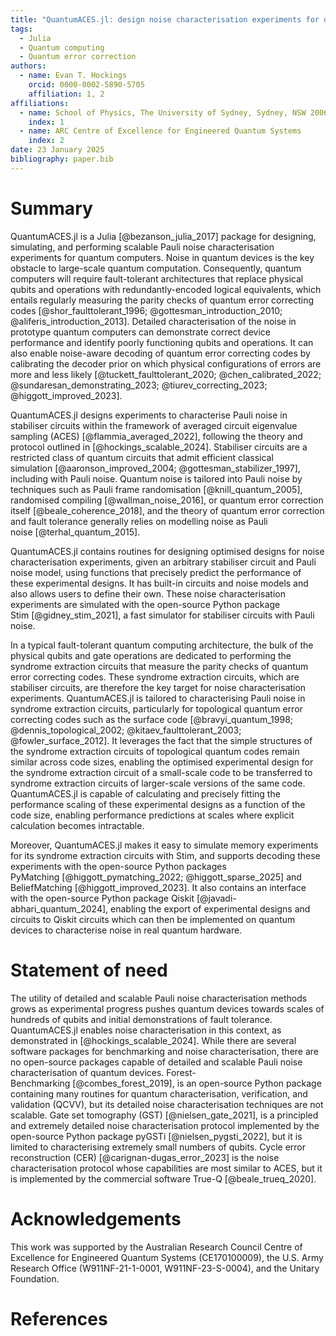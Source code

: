```yaml
---
title: "QuantumACES.jl: design noise characterisation experiments for quantum computers"
tags:
  - Julia
  - Quantum computing
  - Quantum error correction
authors:
  - name: Evan T. Hockings
    orcid: 0000-0002-5890-5705
    affiliation: 1, 2
affiliations:
  - name: School of Physics, The University of Sydney, Sydney, NSW 2006, Australia
    index: 1
  - name: ARC Centre of Excellence for Engineered Quantum Systems
    index: 2
date: 23 January 2025
bibliography: paper.bib
---
```


# Summary

QuantumACES.jl is a Julia&nbsp;[@bezanson_julia_2017] package for designing, simulating, and performing scalable Pauli noise characterisation experiments for quantum computers.
Noise in quantum devices is the key obstacle to large-scale quantum computation.
Consequently, quantum computers will require fault-tolerant architectures that replace physical qubits and operations with redundantly-encoded logical equivalents, which entails regularly measuring the parity checks of quantum error correcting codes&nbsp;[@shor_faulttolerant_1996; @gottesman_introduction_2010; @aliferis_introduction_2013].
Detailed characterisation of the noise in prototype quantum computers can demonstrate correct device performance and identify poorly functioning qubits and operations.
It can also enable noise-aware decoding of quantum error correcting codes by calibrating the decoder prior on which physical configurations of errors are more and less likely&nbsp;[@tuckett_faulttolerant_2020; @chen_calibrated_2022; @sundaresan_demonstrating_2023; @tiurev_correcting_2023; @higgott_improved_2023].

QuantumACES.jl designs experiments to characterise Pauli noise in stabiliser circuits within the framework of averaged circuit eigenvalue sampling (ACES)&nbsp;[@flammia_averaged_2022], following the theory and protocol outlined in&nbsp;[@hockings_scalable_2024].
Stabiliser circuits are a restricted class of quantum circuits that admit efficient classical simulation&nbsp;[@aaronson_improved_2004; @gottesman_stabilizer_1997], including with Pauli noise.
Quantum noise is tailored into Pauli noise by techniques such as Pauli frame randomisation&nbsp;[@knill_quantum_2005], randomised compiling&nbsp;[@wallman_noise_2016], or quantum error correction itself&nbsp;[@beale_coherence_2018], and the theory of quantum error correction and fault tolerance generally relies on modelling noise as Pauli noise&nbsp;[@terhal_quantum_2015].

QuantumACES.jl contains routines for designing optimised designs for noise characterisation experiments, given an arbitrary stabiliser circuit and Pauli noise model, using functions that precisely predict the performance of these experimental designs.
It has built-in circuits and noise models and also allows users to define their own.
These noise characterisation experiments are simulated with the open-source Python package Stim&nbsp;[@gidney_stim_2021], a fast simulator for stabiliser circuits with Pauli noise.

In a typical fault-tolerant quantum computing architecture, the bulk of the physical qubits and gate operations are dedicated to performing the syndrome extraction circuits that measure the parity checks of quantum error correcting codes.
These syndrome extraction circuits, which are stabiliser circuits, are therefore the key target for noise characterisation experiments.
QuantumACES.jl is tailored to characterising Pauli noise in syndrome extraction circuits, particularly for topological quantum error correcting codes such as the surface code&nbsp;[@bravyi_quantum_1998; @dennis_topological_2002; @kitaev_faulttolerant_2003; @fowler_surface_2012].
It leverages the fact that the simple structures of the syndrome extraction circuits of topological quantum codes remain similar across code sizes, enabling the optimised experimental design for the syndrome extraction circuit of a small-scale code to be transferred to syndrome extraction circuits of larger-scale versions of the same code.
QuantumACES.jl is capable of calculating and precisely fitting the performance scaling of these experimental designs as a function of the code size, enabling performance predictions at scales where explicit calculation becomes intractable.

Moreover, QuantumACES.jl makes it easy to simulate memory experiments for its syndrome extraction circuits with Stim, and supports decoding these experiments with the open-source Python packages PyMatching&nbsp;[@higgott_pymatching_2022; @higgott_sparse_2025] and BeliefMatching&nbsp;[@higgott_improved_2023].
It also contains an interface with the open-source Python package Qiskit&nbsp;[@javadi-abhari_quantum_2024], enabling the export of experimental designs and circuits to Qiskit circuits which can then be implemented on quantum devices to characterise noise in real quantum hardware.

# Statement of need

The utility of detailed and scalable Pauli noise characterisation methods grows as experimental progress pushes quantum devices towards scales of hundreds of qubits and initial demonstrations of fault tolerance.
QuantumACES.jl enables noise characterisation in this context, as demonstrated in&nbsp;[@hockings_scalable_2024].
While there are several software packages for benchmarking and noise characterisation, there are no open-source packages capable of detailed and scalable Pauli noise characterisation of quantum devices.
Forest-Benchmarking&nbsp;[@combes_forest_2019], is an open-source Python package containing many routines for quantum characterisation, verification, and validation (QCVV), but its detailed noise characterisation techniques are not scalable.
Gate set tomography (GST)&nbsp;[@nielsen_gate_2021], is a principled and extremely detailed noise characterisation protocol implemented by the open-source Python package pyGSTi&nbsp;[@nielsen_pygsti_2022], but it is limited to characterising extremely small numbers of qubits.
Cycle error reconstruction (CER)&nbsp;[@carignan-dugas_error_2023] is the noise characterisation protocol whose capabilities are most similar to ACES, but it is implemented by the commercial software True-Q&nbsp;[@beale_trueq_2020].

# Acknowledgements

This work was supported by the Australian Research Council Centre of Excellence for Engineered Quantum Systems (CE170100009), the U.S. Army Research Office (W911NF-21-1-0001, W911NF-23-S-0004), and the Unitary Foundation.

# References
